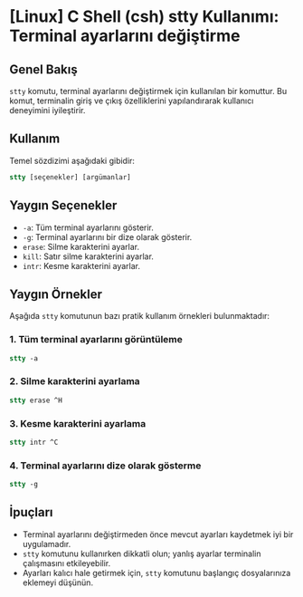 # [Linux] C Shell (csh) stty Kullanımı: Terminal ayarlarını değiştirme

## Genel Bakış
`stty` komutu, terminal ayarlarını değiştirmek için kullanılan bir komuttur. Bu komut, terminalin giriş ve çıkış özelliklerini yapılandırarak kullanıcı deneyimini iyileştirir.

## Kullanım
Temel sözdizimi aşağıdaki gibidir:
```csh
stty [seçenekler] [argümanlar]
```

## Yaygın Seçenekler
- `-a`: Tüm terminal ayarlarını gösterir.
- `-g`: Terminal ayarlarını bir dize olarak gösterir.
- `erase`: Silme karakterini ayarlar.
- `kill`: Satır silme karakterini ayarlar.
- `intr`: Kesme karakterini ayarlar.

## Yaygın Örnekler
Aşağıda `stty` komutunun bazı pratik kullanım örnekleri bulunmaktadır:

### 1. Tüm terminal ayarlarını görüntüleme
```csh
stty -a
```

### 2. Silme karakterini ayarlama
```csh
stty erase ^H
```

### 3. Kesme karakterini ayarlama
```csh
stty intr ^C
```

### 4. Terminal ayarlarını dize olarak gösterme
```csh
stty -g
```

## İpuçları
- Terminal ayarlarını değiştirmeden önce mevcut ayarları kaydetmek iyi bir uygulamadır.
- `stty` komutunu kullanırken dikkatli olun; yanlış ayarlar terminalin çalışmasını etkileyebilir.
- Ayarları kalıcı hale getirmek için, `stty` komutunu başlangıç dosyalarınıza eklemeyi düşünün.